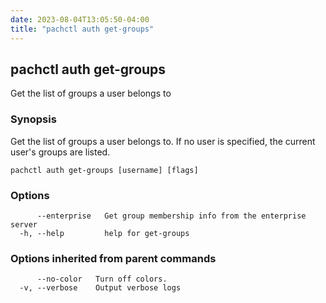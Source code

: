 ```yaml
---
date: 2023-08-04T13:05:50-04:00
title: "pachctl auth get-groups"
---
```


## pachctl auth get-groups

Get the list of groups a user belongs to

### Synopsis

Get the list of groups a user belongs to. If no user is specified, the current user's groups are listed.

```
pachctl auth get-groups [username] [flags]
```

### Options

```
      --enterprise   Get group membership info from the enterprise server
  -h, --help         help for get-groups
```

### Options inherited from parent commands

```
      --no-color   Turn off colors.
  -v, --verbose    Output verbose logs
```